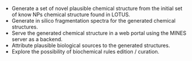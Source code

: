 - Generate a set of novel plausible chemical structure from the initial set of know NPs chemical structure found in LOTUS.
- Generate in silico fragmentation spectra for the generated chemical structures.
- Serve the generated chemical structure in a web portal using the MINES server as a backend.
- Attribute plausible biological sources to the generated structures.
- Explore the possibility of biochemical rules edition / curation.